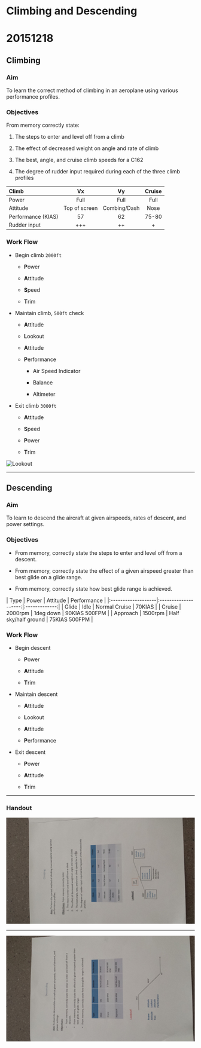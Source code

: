 # Climbing and Descending

# 20151218

## Climbing

### Aim

To learn the correct method of climbing in an aeroplane using various
performance profiles.

### Objectives

From memory correctly state:

1. The steps to enter and level off from a climb

2. The effect of decreased weight on angle and rate of climb

3. The best, angle, and cruise climb speeds for a C162

4. The degree of rudder input required during each of the three climb profiles

| Climb              | Vx            | Vy           | Cruise |
|:-------------------|:-------------:|:------------:|:------:|
| Power              | Full          | Full         | Full   |
| Attitude           | Top of screen | Combing/Dash | Nose   |
| Performance (KIAS) | 57            | 62           | 75-80  |
| Rudder input       | +++           | ++           | +      |

### Work Flow

* Begin climb `2000ft`

  * **P**ower

  * **A**ttitude

  * **S**peed

  * **T**rim

* Maintain climb, `500ft` check

  * **A**ttitude

  * **L**ookout

  * **A**ttitude

  * **P**erformance

    * Air Speed Indicator

    * Balance

    * Altimeter

* Exit climb `3000ft`

  * **A**ttitude

  * **S**peed

  * **P**ower

  * **T**rim

![Lookout](http://i.imgur.com/IQGIQDj.png)

----

## Descending

### Aim

To learn to descend the aircraft at given airspeeds, rates of descent, and power
settings.

### Objectives

* From memory, correctly state the steps to enter and level off from a descent.

* From memory, correctly state the effect of a given airspeed greater than best
  glide on a glide range.

* From memory, correctly state how best glide range is achieved.

| Type     | Power   | Attitude             | Performance   |
|:-------------------|:--------------------:|:-------------:|
| Glide    | Idle    | Normal Cruise        | 70KIAS        |
| Cruise   | 2000rpm | 1deg down            | 90KIAS 500FPM |
| Approach | 1500rpm | Half sky/half ground | 75KIAS 500FPM |

### Work Flow

* Begin descent

  * **P**ower

  * **A**ttitude

  * **T**rim

* Maintain descent

  * **A**ttitude

  * **L**ookout

  * **A**ttitude

  * **P**erformance

* Exit descent

  * **P**ower

  * **A**ttitude

  * **T**rim

----

### Handout

![Handout Climbing](handouts/20151218-climbing.jpg)

----

![Handout Descending](handouts/20151218-descending.jpg)
